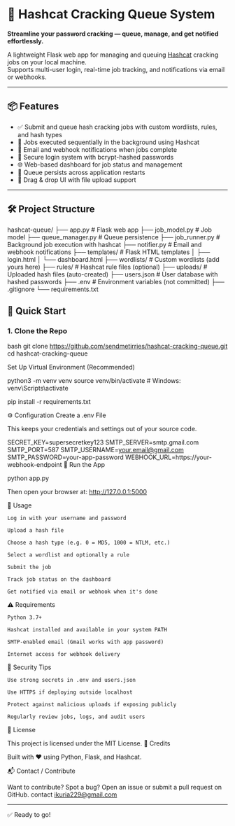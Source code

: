 
# 🔐 Hashcat Cracking Queue System

**Streamline your password cracking — queue, manage, and get notified effortlessly.**

A lightweight Flask web app for managing and queuing [Hashcat](https://hashcat.net/hashcat/) cracking jobs on your local machine.  
Supports multi-user login, real-time job tracking, and notifications via email or webhooks.

---

## 📦 Features

- ✅ Submit and queue hash cracking jobs with custom wordlists, rules, and hash types
- 🧠 Jobs executed sequentially in the background using Hashcat
- 📧 Email and webhook notifications when jobs complete
- 🔐 Secure login system with bcrypt-hashed passwords
- 🌐 Web-based dashboard for job status and management
- 💾 Queue persists across application restarts
- 📁 Drag & drop UI with file upload support

---

## 🛠️ Project Structure


hashcat-queue/
├── app.py # Flask web app
├── job_model.py # Job model
├── queue_manager.py # Queue persistence
├── job_runner.py # Background job execution with hashcat
├── notifier.py # Email and webhook notifications
├── templates/ # Flask HTML templates
│ ├── login.html
│ └── dashboard.html
├── wordlists/ # Custom wordlists (add yours here)
├── rules/ # Hashcat rule files (optional)
├── uploads/ # Uploaded hash files (auto-created)
├── users.json # User database with hashed passwords
├── .env # Environment variables (not committed)
├── .gitignore
└── requirements.txt





## 🚀 Quick Start

### 1. Clone the Repo

bash
git clone https://github.com/sendmetirries/hashcat-cracking-queue.git
cd hashcat-cracking-queue

Set Up Virtual Environment (Recommended)

python3 -m venv venv
source venv/bin/activate   # Windows: venv\Scripts\activate

pip install -r requirements.txt


⚙️ Configuration
Create a .env File

This keeps your credentials and settings out of your source code.

SECRET_KEY=supersecretkey123
SMTP_SERVER=smtp.gmail.com
SMTP_PORT=587
SMTP_USERNAME=your.email@gmail.com
SMTP_PASSWORD=your-app-password
WEBHOOK_URL=https://your-webhook-endpoint
🧪 Run the App

python app.py

Then open your browser at:
http://127.0.0.1:5000 



📝 Usage

    Log in with your username and password

    Upload a hash file

    Choose a hash type (e.g. 0 = MD5, 1000 = NTLM, etc.)

    Select a wordlist and optionally a rule

    Submit the job

    Track job status on the dashboard

    Get notified via email or webhook when it's done

⚠️ Requirements

    Python 3.7+

    Hashcat installed and available in your system PATH

    SMTP-enabled email (Gmail works with app password)

    Internet access for webhook delivery

🔐 Security Tips

    Use strong secrets in .env and users.json

    Use HTTPS if deploying outside localhost

    Protect against malicious uploads if exposing publicly

    Regularly review jobs, logs, and audit users

📄 License

This project is licensed under the MIT License.
🙌 Credits

Built with ❤️ using Python, Flask, and Hashcat.

📬 Contact / Contribute

Want to contribute? Spot a bug?
Open an issue or submit a pull request on GitHub. 
contact ikuria229@gmail.com

---

✅ Ready to go!  




